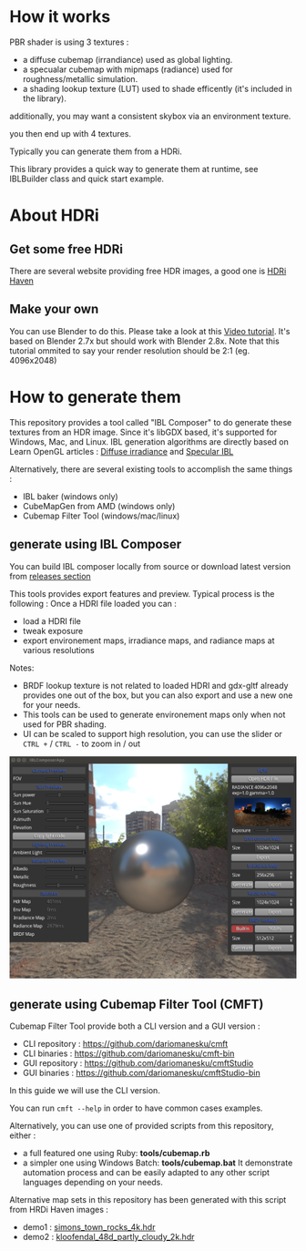 
# How it works

PBR shader is using 3 textures : 

* a diffuse cubemap (irrandiance) used as global lighting.
* a specualar cubemap with mipmaps (radiance) used for roughness/metallic simulation.
* a shading lookup texture (LUT) used to shade efficently (it's included in the library).

additionally, you may want a consistent skybox via an environment texture.

you then end up with 4 textures.

Typically you can generate them from a HDRi.

This library provides a quick way to generate them at runtime, see IBLBuilder class and quick start example.

# About HDRi

## Get some free HDRi

There are several website providing free HDR images, a good one is [HDRi Haven](https://hdrihaven.com/hdris/)

## Make your own

You can use Blender to do this. Please take a look at this [Video tutorial](https://www.youtube.com/watch?v=a48PBPRO8O8). 
It's based on Blender 2.7x but should work with Blender 2.8x.
Note that this tutorial ommited to say your render resolution should be 2:1 (eg. 4096x2048)


# How to generate them

This repository provides a tool called "IBL Composer" to do generate these textures from an HDR image. Since it's libGDX based, it's supported for Windows, Mac, and Linux.
IBL generation algorithms are directly based on Learn OpenGL articles : [Diffuse irradiance](https://learnopengl.com/PBR/IBL/Diffuse-irradiance) and [Specular IBL](https://learnopengl.com/PBR/IBL/Specular-IBL)

Alternatively, there are several existing tools to accomplish the same things : 

* IBL baker (windows only)
* CubeMapGen from AMD (windows only)
* Cubemap Filter Tool (windows/mac/linux)

## generate using IBL Composer

You can build IBL composer locally from source or download latest version from [releases section](https://github.com/mgsx-dev/gdx-gltf/releases)

This tools provides export features and preview. Typical process is the following : Once a HDRI file loaded you can :

* load a HDRI file
* tweak exposure
* export environement maps, irradiance maps, and radiance maps at various resolutions

Notes: 

* BRDF lookup texture is not related to loaded HDRI and gdx-gltf already provides one out of the box, but you can also export and use a new one for your needs.
* This tools can be used to generate environement maps only when not used for PBR shading.
* UI can be scaled to support high resolution, you can use the slider or `CTRL +` / `CTRL -` to zoom in / out

![IBL-composer](IBL-composer.png)

## generate using Cubemap Filter Tool (CMFT)

Cubemap Filter Tool provide both a CLI version and a GUI version : 

* CLI repository : https://github.com/dariomanesku/cmft
* CLI binaries : https://github.com/dariomanesku/cmft-bin
* GUI repository : https://github.com/dariomanesku/cmftStudio
* GUI binaries : https://github.com/dariomanesku/cmftStudio-bin

In this guide we will use the CLI version.


You can run `cmft --help` in order to have common cases examples.

Alternatively, you can use one of provided scripts from this repository, either :
* a full featured one using Ruby: **tools/cubemap.rb**
* a simpler one using Windows Batch: **tools/cubemap.bat**
It demonstrate automation process and can be easily adapted to any other script languages depending on your needs.


Alternative map sets in this repository has been generated with this script from HRDi Haven images : 

* demo1 : [simons_town_rocks_4k.hdr](https://hdrihaven.com/hdri/?c=nature&h=simons_town_rocks)
* demo2 : [kloofendal_48d_partly_cloudy_2k.hdr](https://hdrihaven.com/hdri/?c=nature&h=kloofendal_48d_partly_cloudy)
